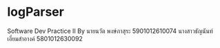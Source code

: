 # logParser
Software Dev Practice II
By
นายนวัต พงษ์ภาสุระ 5901012610074
นางสาวธัญนันท์ เอี่ยมสำอางค์ 5801012630092
